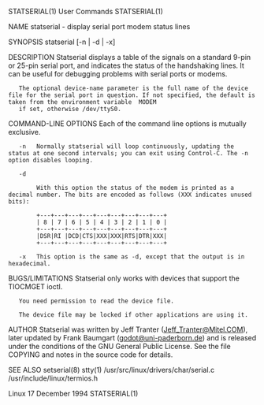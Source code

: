 STATSERIAL(1)                                                                          User Commands                                                                         STATSERIAL(1)

NAME
       statserial - display serial port modem status lines

SYNOPSIS
       statserial [-n |  -d | -x] <device-name>

DESCRIPTION
       Statserial  displays  a  table of the signals on a standard 9-pin or 25-pin serial port, and indicates the status of the handshaking lines. It can be useful for debugging problems
       with serial ports or modems.

       The optional device-name parameter is the full name of the device file for the serial port in question. If not specified, the default is taken from the environment variable  MODEM
       if set, otherwise /dev/ttyS0.

COMMAND-LINE OPTIONS
       Each of the command line options is mutually exclusive.

       -n   Normally statserial will loop continuously, updating the status at one second intervals; you can exit using Control-C. The -n option disables looping.

       -d

            With this option the status of the modem is printed as a decimal number. The bits are encoded as follows (XXX indicates unused bits):

            +---+---+---+---+---+---+---+---+---+
            | 8 | 7 | 6 | 5 | 4 | 3 | 2 | 1 | 0 |
            +---+---+---+---+---+---+---+---+---+
            |DSR|RI |DCD|CTS|XXX|XXX|RTS|DTR|XXX|
            +---+---+---+---+---+---+---+---+---+

       -x   This option is the same as -d, except that the output is in hexadecimal.

BUGS/LIMITATIONS
       Statserial only works with devices that support the TIOCMGET ioctl.

       You need permission to read the device file.

       The device file may be locked if other applications are using it.

AUTHOR
       Statserial  was  written by Jeff Tranter (Jeff_Tranter@Mitel.COM), later updated by Frank Baumgart (godot@uni-paderborn.de) and is released under the conditions of the GNU General
       Public License.  See the file COPYING and notes in the source code for details.

SEE ALSO
       setserial(8) stty(1)
       /usr/src/linux/drivers/char/serial.c /usr/include/linux/termios.h

Linux                                                                                17 December 1994                                                                        STATSERIAL(1)

